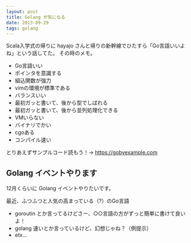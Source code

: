 ```yaml
---
layout: post
title: Golang が気になる
date: 2013-09-29
tags: golang
---
```


Scala入学式の帰りに hayajo さんと帰りの新幹線でひたすら「Go言語いいよね」という話してた。 その時のメモ。

* Go言語いい
* ポインタを意識する
* 組込関数が強力
* vimの環境が標準である
* バランスいい
* 最初ガッと書いて、後から型でしばれる
* 最初ガッと書いて、後から並列処理化できる
* VMいらない
* バイナリでかい
* cgoある
* コンパイル速い

とりあえずサンプルコード読もう！->  https://gobyexample.com


## Golang イベントやります

12月くらいに Golang イベントやりたいです。

最近、ふつふつと人気の高まっている（?）のGo言語

* goroutin とか言ってるけどさー、○○言語の方がずっと簡単に書けて良いよ！
* golang 速いとか言っているけど、幻想じゃね？（例提示）
* etx...

